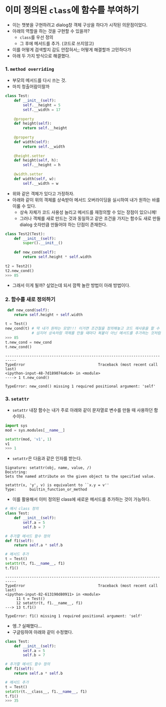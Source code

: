 # 이미 정의된 `class`에 함수를 부여하기
- 이는 챗봇을 구현하려고 dialog창 객체 구상을 하다가 시작된 의문점이었다.
- 아래의 역할을 하는 것을 구현할 수 있을까?
    - `class`를 우선 정의
    - 그 후에 메서드를 추가. (코드로 쓰지않고)
- 이를 어떻게 검색할지 감도 안잡혀서;; 어떻게 해결할까 고민하다가
- 아래 두 가지 방식으로 해결했다.

### 1. `method overriding`
- 부모의 메서드를 다시 쓰는 것.
- 마치 청출어람이랄까
```python
class Test:
    def __init__(self):
        self.__height = 5
        self.__width = 17
        
    @property
    def height(self):
        return self.__height
        
    @property
    def width(self):
        return self.__width
        
    @height.setter
    def height(self, h):
        self.__height = h
        
    @width.setter
    def width(self, w):
        self.__width = w
```
- 위와 같은 객체가 있다고 가정하자.
- 아래와 같이 위의 객체를 상속받아 메서드 오버라이딩을 실시하여 내가 원하는 바를 이룰 수 있다.
    - 상속 자체가 코드 사용성 늘리고 메서드를 재정의할 수 있는 장점이 있으니께!
    - 그러나 객체를 새로 만드는 것과 동일하고 같은 조건을 가지는 함수도 새로 만들 dialog 숫자만큼 만들어야 하는 단점이 존재한다.
```python
class Test2(Test):
    def __init__(self):
        super().__init__()
        
    def new_cond(self):
        return self.height * self.width
        
t2 = Test2()
t2.new_cond()
>>> 85
```
- 그래서 이게 될까? 싶었는데 되서 깜짝 놀란 방법이 아래 방법이다.

### 2. 함수를 새로 정의하기
```python
 def new_cond(self):
    return self.height + self.width
    
t = Test()
new_cond(t) # 딱 내가 원하는 모양!!! 이거면 조건절을 정의해놓고 코드 재사용을 할 수 있다!!
            # 심지어 상속처럼 객체를 만들 때마다 복붙이 아닌 메서드를 추가하는 것처럼 사용 가능!
>>> 85
t.new_cond = new_cond
t.new_cond()
```
```
---------------------------------------------------------------------------
TypeError                                 Traceback (most recent call last)
<ipython-input-48-7d189074a6c4> in <module>
----> 1 t.new_cond()

TypeError: new_cond() missing 1 required positional argument: 'self'
```
 
### 3. `setattr`
- `setattr` 내장 함수는 내가 주로 아래와 같이 문자열로 변수를 만들 때 사용하던 함수이다.
```python
import sys
mod = sys.modules[__name__]

setattr(mod, 'v1', 1)
v1
>>> 1
```
- `setattr`은 다음과 같은 인자를 받는다.
```
Signature: setattr(obj, name, value, /)
Docstring:
Sets the named attribute on the given object to the specified value.

setattr(x, 'y', v) is equivalent to ``x.y = v''
Type:      builtin_function_or_method
```
- 이를 활용해서 이미 정의된 class에 새로운 메서드를 추가하는 것이 가능하다.
```python
# 예시 class 정의
class Test:
    def __init__(self):
        self.a = 5
        self.b = 7

# 추가할 메서드 함수 정의
def f1(self):
    return self.a * self.b

# 메서드 추가
t = Test()
setattr(t, f1.__name__, f1)
t.f1()
```
```
---------------------------------------------------------------------------
TypeError                                 Traceback (most recent call last)
<ipython-input-82-613190d80911> in <module>
     11 t = Test()
     12 setattr(t, f1.__name__, f1)
---> 13 t.f1()

TypeError: f1() missing 1 required positional argument: 'self'
```
- 엥..? 실패했다...
- 구글링하여 아래와 같이 수정했다.
```python
class Test:
    def __init__(self):
        self.a = 5
        self.b = 7

# 추가할 메서드 함수 정의
def f1(self):
    return self.a * self.b

# 메서드 추가
t = Test()
setattr(t.__class__, f1.__name__, f1)
t.f1()
>>> 35
```
